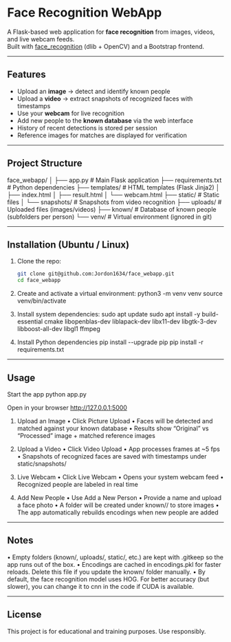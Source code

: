 # Face Recognition WebApp

A Flask-based web application for **face recognition** from images, videos, and live webcam feeds.  
Built with [face_recognition](https://github.com/ageitgey/face_recognition) (dlib + OpenCV) and a Bootstrap frontend.

---

## Features

- Upload an **image** → detect and identify known people  
- Upload a **video** → extract snapshots of recognized faces with timestamps  
- Use your **webcam** for live recognition  
- Add new people to the **known database** via the web interface  
- History of recent detections is stored per session  
- Reference images for matches are displayed for verification  

---

## Project Structure

face_webapp/
│
├── app.py                # Main Flask application
├── requirements.txt      # Python dependencies
├── templates/            # HTML templates (Flask Jinja2)
│   ├── index.html
│   ├── result.html
│   └── webcam.html
├── static/               # Static files
│   └── snapshots/        # Snapshots from video recognition
├── uploads/              # Uploaded files (images/videos)
├── known/                # Database of known people (subfolders per person)
└── venv/                 # Virtual environment (ignored in git)

---

## Installation (Ubuntu / Linux)

1. Clone the repo:
   ```bash
   git clone git@github.com:Jordon1634/face_webapp.git
   cd face_webapp

2. Create and activate a virtual environment:
python3 -m venv venv
source venv/bin/activate

3. Install system dependencies:
sudo apt update
sudo apt install -y build-essential cmake libopenblas-dev liblapack-dev libx11-dev libgtk-3-dev libboost-all-dev libgl1 ffmpeg

4. Install Python dependencies
pip install --upgrade pip
pip install -r requirements.txt

---

## Usage

Start the app
python app.py

Open in your browser
http://127.0.0.1:5000

1. Upload an Image
	•	Click Picture Upload
	•	Faces will be detected and matched against your known database
	•	Results show “Original” vs “Processed” image + matched reference images

2. Upload a Video
	•	Click Video Upload
	•	App processes frames at ~5 fps
	•	Snapshots of recognized faces are saved with timestamps under static/snapshots/

3. Live Webcam
	•	Click Live Webcam
	•	Opens your system webcam feed
	•	Recognized people are labeled in real time

4. Add New People
	•	Use Add a New Person
	•	Provide a name and upload a face photo
	•	A folder will be created under known/<PersonName>/ to store images
	•	The app automatically rebuilds encodings when new people are added

---

## Notes

•	Empty folders (known/, uploads/, static/, etc.) are kept with .gitkeep so the app runs out of the box.
	•	Encodings are cached in encodings.pkl for faster reloads. Delete this file if you update the known/ folder manually.
	•	By default, the face recognition model uses HOG. For better accuracy (but slower), you can change it to cnn in the code if CUDA is available.

---

## License

This project is for educational and training purposes.
Use responsibly.
